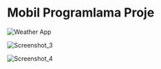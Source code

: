 # Mobil Programlama Proje

![Weather App](https://github.com/behlulcoban/Weather-Kotlin/assets/94908064/32f0a1e9-83f2-45e8-b3d5-f31fc7876500)

![Screenshot_3](https://github.com/behlulcoban/Weather-Kotlin/assets/94908064/2b5a1fb4-eba8-4b9e-ae6f-fe66d212fcc6)

![Screenshot_4](https://github.com/behlulcoban/Weather-Kotlin/assets/94908064/e9950931-8b3d-4ebf-91b6-f05022262aa4)
